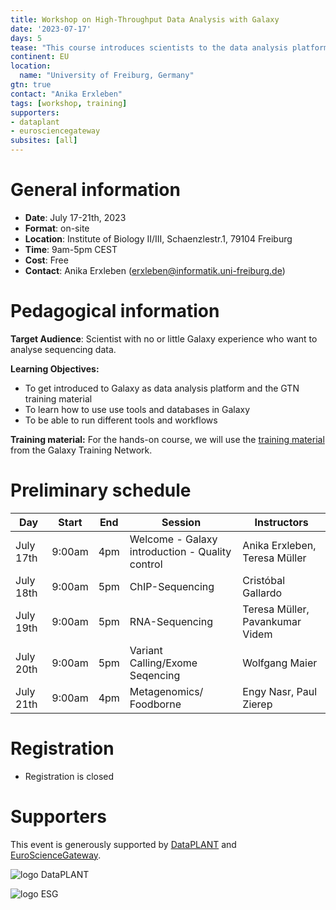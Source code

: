 ```yaml
---
title: Workshop on High-Throughput Data Analysis with Galaxy
date: '2023-07-17'
days: 5
tease: "This course introduces scientists to the data analysis platform Galaxy. The course is a beginner course; there is no requirement of any programming skills."
continent: EU
location:
  name: "University of Freiburg, Germany"
gtn: true
contact: "Anika Erxleben"
tags: [workshop, training]
supporters:
- dataplant
- eurosciencegateway
subsites: [all]
---
```


# General information

- **Date**: July 17-21th, 2023
- **Format**: on-site
- **Location**: Institute of Biology II/III, Schaenzlestr.1, 79104 Freiburg
- **Time**: 9am-5pm CEST
- **Cost**: Free
- **Contact**: Anika Erxleben ([erxleben@informatik.uni-freiburg.de](mailto:erxleben@informtik.uni-freiburg.de))

# Pedagogical information

**Target Audience**: Scientist with no or little Galaxy experience who want to analyse sequencing data.

**Learning Objectives:**
* To get introduced to Galaxy as data analysis platform and the GTN training material
* To learn how to use use tools and databases in Galaxy
* To be able to run different tools and workflows

**Training material:**
For the hands-on course, we will use the [training material](https://training.galaxyproject.org) from the Galaxy Training Network.

# Preliminary schedule

| Day | Start | End | Session | Instructors |
|---|---|---|---|---|
| July 17th | 9:00am  | 4pm  | Welcome - Galaxy introduction - Quality control | Anika Erxleben, Teresa Müller |
| July 18th | 9:00am  | 5pm |  ChIP-Sequencing | Cristóbal Gallardo |
| July 19th | 9:00am  | 5pm  | RNA-Sequencing | Teresa Müller, Pavankumar Videm |
| July 20th | 9:00am  | 5pm | Variant Calling/Exome Seqencing | Wolfgang Maier |
| July 21th | 9:00am  | 4pm  | Metagenomics/ Foodborne | Engy Nasr, Paul Zierep |


# Registration

- Registration is closed

# Supporters

This event is generously supported by [DataPLANT](https://www.nfdi4plants.de/) and [EuroScienceGateway](https://galaxyproject.org/projects/esg/).

<div style="max-width: 250px">

![logo DataPLANT](/images/logos/DataPLANT-logo-transparent.png) 

</div>
<div style="max-width: 500px">

![logo ESG](/images/logos/Eurosciencegateway_logo.png)

</div>
